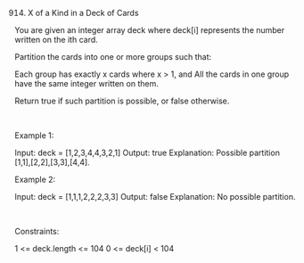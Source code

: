 914. X of a Kind in a Deck of Cards

You are given an integer array deck where deck[i] represents the number written on the ith card.

Partition the cards into one or more groups such that:

Each group has exactly x cards where x > 1, and
All the cards in one group have the same integer written on them.

Return true if such partition is possible, or false otherwise.

 

Example 1:

Input: deck = [1,2,3,4,4,3,2,1]
Output: true
Explanation: Possible partition [1,1],[2,2],[3,3],[4,4].


Example 2:

Input: deck = [1,1,1,2,2,2,3,3]
Output: false
Explanation: No possible partition.


 

Constraints:

1 <= deck.length <= 104
0 <= deck[i] < 104